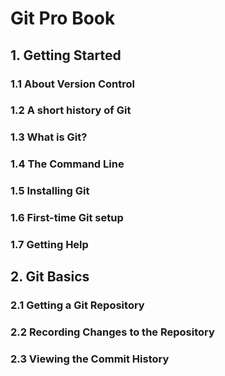 # Git Pro Book

## 1. Getting Started

### 1.1 About Version Control

### 1.2 A short history of Git

### 1.3 What is Git?

### 1.4 The Command Line

### 1.5 Installing Git

### 1.6 First-time Git setup

### 1.7 Getting Help

## 2. Git Basics

### 2.1 Getting a Git Repository

### 2.2 Recording Changes to the Repository

### 2.3 Viewing the Commit History


